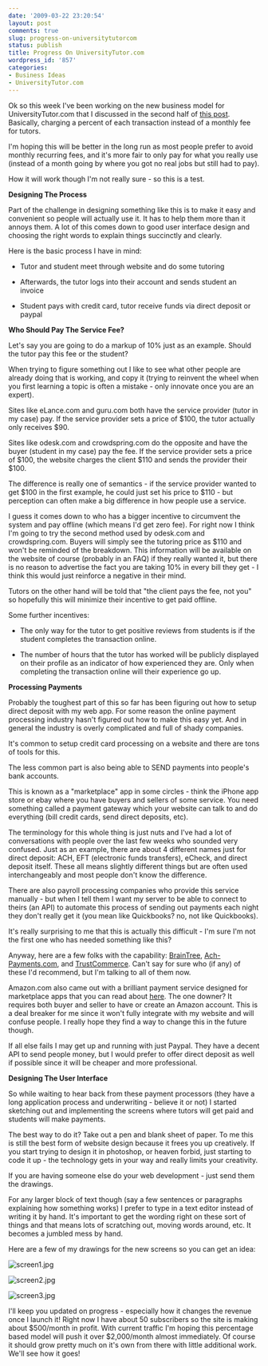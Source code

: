 ```yaml
---
date: '2009-03-22 23:20:54'
layout: post
comments: true
slug: progress-on-universitytutorcom
status: publish
title: Progress On UniversityTutor.com
wordpress_id: '857'
categories:
- Business Ideas
- UniversityTutor.com
---
```


Ok so this week I've been working on the new business model for UniversityTutor.com that I discussed in the second half of [this post](http://brianarmstrong.org/posts/new-features-and-tests-on-my-passive-income-business/). Basically, charging a percent of each transaction instead of a monthly fee for tutors.

I'm hoping this will be better in the long run as most people prefer to avoid monthly recurring fees, and it's more fair to only pay for what you really use (instead of a month going by where you got no real jobs but still had to pay).

How it will work though I'm not really sure - so this is a test.

**Designing The Process**

Part of the challenge in designing something like this is to make it easy and convenient so people will actually use it. It has to help them more than it annoys them. A lot of this comes down to good user interface design and choosing the right words to explain things succinctly and clearly.

Here is the basic process I have in mind:



	
  * Tutor and student meet through website and do some tutoring

	
  * Afterwards, the tutor logs into their account and sends student an invoice

	
  * Student pays with credit card, tutor receive funds via direct deposit or paypal


**Who Should Pay The Service Fee?**



Let's say you are going to do a markup of 10% just as an example. Should the tutor pay this fee or the student?

When trying to figure something out I like to see what other people are already doing that is working, and copy it (trying to reinvent the wheel when you first learning a topic is often a mistake - only innovate once you are an expert).

Sites like eLance.com and guru.com both have the service provider (tutor in my case) pay. If the service provider sets a price of $100, the tutor actually only receives $90.

Sites like odesk.com and crowdspring.com do the opposite and have the buyer (student in my case) pay the fee. If the service provider sets a price of $100, the website charges the client $110 and sends the provider their $100.

The difference is really one of semantics - if the service provider wanted to get $100 in the first example, he could just set his price to $110 - but perception can often make a big difference in how people use a service.

I guess it comes down to who has a bigger incentive to circumvent the system and pay offline (which means I'd get zero fee). For right now I think I'm going to try the second method used by odesk.com and crowdspring.com. Buyers will simply see the tutoring price as $110 and won't be reminded of the breakdown. This information will be available on the website of course (probably in an FAQ) if they really wanted it, but there is no reason to advertise the fact you are taking 10% in every bill they get - I think this would just reinforce a negative in their mind.

Tutors on the other hand will be told that "the client pays the fee, not you" so hopefully this will minimize their incentive to get paid offline.

Some further incentives:



	
  * The only way for the tutor to get positive reviews from students is if the student completes the transaction online.

	
  * The number of hours that the tutor has worked will be publicly displayed on their profile as an indicator of how experienced they are. Only when completing the transaction online will their experience go up.


**Processing Payments**

Probably the toughest part of this so far has been figuring out how to setup direct deposit with my web app. For some reason the online payment processing industry hasn't figured out how to make this easy yet. And in general the industry is overly complicated and full of shady companies.

It's common to setup credit card processing on a website and there are tons of tools for this.

The less common part is also being able to SEND payments into people's bank accounts.

This is known as a "marketplace" app in some circles - think the iPhone app store or ebay where you have buyers and sellers of some service. You need something called a payment gateway which your website can talk to and do everything (bill credit cards, send direct deposits, etc).

The terminology for this whole thing is just nuts and I've had a lot of conversations with people over the last few weeks who sounded very confused. Just as an example, there are about 4 different names just for direct deposit: ACH, EFT (electronic funds transfers), eCheck, and direct deposit itself. These all means slightly different things but are often used interchangeably and most people don't know the difference.

There are also payroll processing companies who provide this service manually - but when I tell them I want my server to be able to connect to theirs (an API) to automate this process of sending out payments each night they don't really get it (you mean like Quickbooks? no, not like Quickbooks).

It's really surprising to me that this is actually this difficult - I'm sure I'm not the first one who has needed something like this?

Anyway, here are a few folks with the capability: [BrainTree](http://www.braintreepaymentsolutions.com/), [Ach-Payments.com](http://www.ach-payments.com/), and [TrustCommerce](http://www.trustcommerce.com/). Can't say for sure who (if any) of these I'd recommend, but I'm talking to all of them now.

Amazon.com also came out with a brilliant payment service designed for marketplace apps that you can read about [here](http://aws.amazon.com/fps/). The one downer? It requires both buyer and seller to have or create an Amazon account. This is a deal breaker for me since it won't fully integrate with my website and will confuse people. I really hope they find a way to change this in the future though.

If all else fails I may get up and running with just Paypal. They have a decent API to send people money, but I would prefer to offer direct deposit as well if possible since it will be cheaper and more professional.

**Designing The User Interface**

So while waiting to hear back from these payment processors (they have a long application process and underwriting - believe it or not) I started sketching out and implementing the screens where tutors will get paid and students will make payments.

The best way to do it? Take out a pen and blank sheet of paper. To me this is still the best form of website design because it frees you up creatively. If you start trying to design it in photoshop, or heaven forbid, just starting to code it up - the technology gets in your way and really limits your creativity.

If you are having someone else do your web development - just send them the drawings.

For any larger block of text though (say a few sentences or paragraphs explaining how something works) I prefer to type in a text editor instead of writing it by hand. It's important to get the wording right on these sort of things and that means lots of scratching out, moving words around, etc. It becomes a jumbled mess by hand.

Here are a few of my drawings for the new screens so you can get an idea:

![screen1.jpg](http://s3.amazonaws.com/oldbloguploads/2009/03/screen11.jpg)

![screen2.jpg](http://s3.amazonaws.com/oldbloguploads/2009/03/screen21.jpg)

![screen3.jpg](http://s3.amazonaws.com/oldbloguploads/2009/03/screen31.jpg)

I'll keep you updated on progress - especially how it changes the revenue once I launch it! Right now I have about 50 subscribers so the site is making about $500/month in profit. With current traffic I'm hoping this percentage based model will push it over $2,000/month almost immediately. Of course it should grow pretty much on it's own from there with little additional work. We'll see how it goes!
